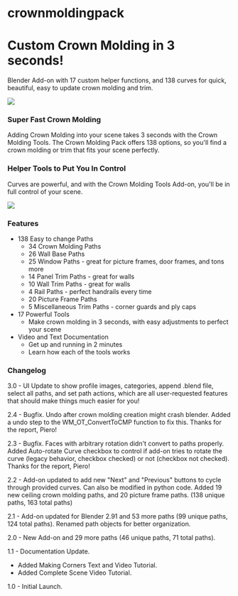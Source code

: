 # crownmoldingpack

Custom Crown Molding in 3 seconds!
==================================

Blender Add-on with 17 custom helper functions, and 138 curves for quick, beautiful, easy to update crown molding and trim.

![](https://d1231c29xbpffx.cloudfront.net/cache/562bb421f58086bb1e8474587ff0c3a7.gif)

### Super Fast Crown Molding

Adding Crown Molding into your scene takes 3 seconds with the Crown Molding Tools. The Crown Molding Pack offers 138 options, so you'll find a crown molding or trim that fits your scene perfectly.

### Helper Tools to Put You In Control

Curves are powerful, and with the Crown Molding Tools Add-on, you'll be in full control of your scene.

![](https://d1231c29xbpffx.cloudfront.net/cache/b26cd0fa07c2d729f70d52e7077e7afe.jpg)

### Features

*   138 Easy to change Paths
    *   34 Crown Molding Paths
    *   26 Wall Base Paths
    *   25 Window Paths - great for picture frames, door frames, and tons more
    *   14 Panel Trim Paths - great for walls
    *   10 Wall Trim Paths - great for walls
    *   4 Rail Paths - perfect handrails every time
    *   20 Picture Frame Paths
    *   5 Miscellaneous Trim Paths - corner guards and ply caps
*   17 Powerful Tools
    *   Make crown molding in 3 seconds, with easy adjustments to perfect your scene
*   Video and Text Documentation
    *   Get up and running in 2 minutes
    *   Learn how each of the tools works

### Changelog

3.0 - UI Update to show profile images, categories, append .blend file, select all paths, and set path actions, which are all user-requested features that should make things much easier for you!

2.4 - Bugfix. Undo after crown molding creation might crash blender. Added a undo step to the WM\_OT\_ConvertToCMP function to fix this. Thanks for the report, Piero!

2.3 - Bugfix. Faces with arbitrary rotation didn't convert to paths properly. Added Auto-rotate Curve checkbox to control if add-on tries to rotate the curve (legacy behavior, checkbox checked) or not (checkbox not checked). Thanks for the report, Piero!

2.2 - Add-on updated to add new "Next" and "Previous" buttons to cycle through provided curves. Can also be modified in python code. Added 19 new ceiling crown molding paths, and 20 picture frame paths. (138 unique paths, 163 total paths)

2.1 - Add-on updated for Blender 2.91 and 53 more paths (99 unique paths, 124 total paths). Renamed path objects for better organization.

2.0 - New Add-on and 29 more paths (46 unique paths, 71 total paths).

1.1 - Documentation Update.

*   Added Making Corners Text and Video Tutorial.
*   Added Complete Scene Video Tutorial.

1.0 - Initial Launch.
